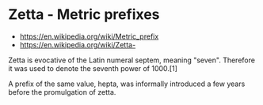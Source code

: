 # Zetta - Metric prefixes

* https://en.wikipedia.org/wiki/Metric_prefix
* https://en.wikipedia.org/wiki/Zetta-

Zetta is evocative of the Latin numeral septem, meaning "seven". Therefore it was used to denote the seventh power of 1000.[1]

A prefix of the same value, hepta, was informally introduced a few years before the promulgation of zetta.